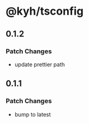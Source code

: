 # @kyh/tsconfig

## 0.1.2

### Patch Changes

- update prettier path

## 0.1.1

### Patch Changes

- bump to latest
